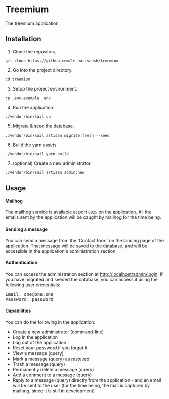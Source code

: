 # Treemium

The treemium application.

## Installation

1. Clone the repository.

```shell
git clone https://github.com/le-harivansh/treemium
```

2. Go into the project directory.

```shell
cd treemium
```

3. Setup the project environment.

```shell
cp .env.example .env
```

4. Run the application.

```shell
./vendor/bin/sail up
```

5. Migrate & seed the database.

```shell
./vendor/bin/sail artisan migrate:fresh --seed
```

6. Build the yarn assets.

```shell
./vendor/bin/sail yarn build
```

7. (optional) Create a new administrator.

```shell
./vendor/bin/sail artisan admin:new
```


## Usage

#### Mailhog
The mailhog service is available at port `8025` on the application. All the emails sent by the application will be caught by mailhog for the time being.

#### Sending a message
You can send a message from the 'Contact form' on the landing page of the application. That message will be saved to the database, and will be accessible in the application's administration section.

#### Authentication
You can access the administration section at [http://localhost/admin/login](http://localhost/admin/login). If you have migrated and seeded the database, you can access it using the following user credentials:
<pre>
Email: one@one.one
Password: password
</pre>

#### Capabilities

You can do the following in the application:

* Create a new administrator (command-line)
* Log in the application
* Log out of the application
* Reset your password if you forgot it
* View a message (query)
* Mark a message (query) as _resolved_
* Trash a message (query)
* Permanently delete a message (query)
* Add a comment to a message (query)
* Reply to a message (query) directly from the application - and an email will be sent to the user (for the time being, the mail is captured by mailhog, since it is still in development)
